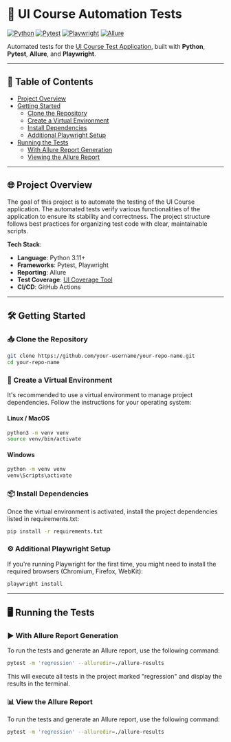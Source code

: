 # 🚀 UI Course Automation Tests

[![Python](https://img.shields.io/badge/Python-3.11%2B-blue?logo=python)](https://www.python.org/)
[![Pytest](https://img.shields.io/badge/Pytest-Test%20Framework-green)](https://docs.pytest.org/)
[![Playwright](https://img.shields.io/badge/Playwright-Web%20Testing-red?logo=playwright)](https://playwright.dev/)
[![Allure](https://img.shields.io/badge/Allure-Reporting-yellow)](https://docs.qameta.io/allure/)

Automated tests for
the [UI Course Test Application](https://nikita-filonov.github.io/qa-automation-engineer-ui-course/#/auth/login),
built with **Python**, **Pytest**, **Allure**, and **Playwright**.

---

## 📌 Table of Contents

- [Project Overview](#-project-overview)
- [Getting Started](#-getting-started)
    - [Clone the Repository](#-clone-the-repository)
    - [Create a Virtual Environment](#-create-a-virtual-environment)
    - [Install Dependencies](#-install-dependencies)
    - [Additional Playwright Setup](#-additional-playwright-setup)
- [Running the Tests](#-running-the-tests)
    - [With Allure Report Generation](#-with-allure-report-generation)
    - [Viewing the Allure Report](#-view-the-allure-report)

---

## 🌐 Project Overview

The goal of this project is to automate the testing of the UI Course application.
The automated tests verify various functionalities of the application to ensure
its stability and correctness. The project structure follows best practices
for organizing test code with clear, maintainable scripts.

**Tech Stack**:

- **Language**: Python 3.11+
- **Frameworks**: Pytest, Playwright
- **Reporting**: Allure
- **Test Coverage**: [UI Coverage Tool](https://github.com/Nikita-Filonov/ui-coverage-tool)
- **CI/CD**: GitHub Actions

---

## 🛠️ Getting Started

### 📥 Clone the Repository

```bash
git clone https://github.com/your-username/your-repo-name.git
cd your-repo-name
```

### 🐍 Create a Virtual Environment

It's recommended to use a virtual environment to manage project dependencies. 
Follow the instructions for your operating system:

#### Linux / MacOS

```bash
python3 -m venv venv
source venv/bin/activate
```

#### Windows

```bash
python -m venv venv
venv\Scripts\activate
```

### 📦 Install Dependencies

Once the virtual environment is activated, install the project dependencies
listed in requirements.txt:

```bash
pip install -r requirements.txt
```

### ⚙️ Additional Playwright Setup

If you're running Playwright for the first time,
you might need to install the required browsers (Chromium, Firefox, WebKit):

```bash
playwright install
```

---

## 🖥️ Running the Tests

### ▶️ With Allure Report Generation

To run the tests and generate an Allure report, use the following command:

```bash
pytest -m 'regression' --alluredir=./allure-results
```

This will execute all tests in the project marked "regression" and display the results in the terminal.

### 📊 View the Allure Report

To run the tests and generate an Allure report, use the following command:

```bash
pytest -m 'regression' --alluredir=./allure-results
```

